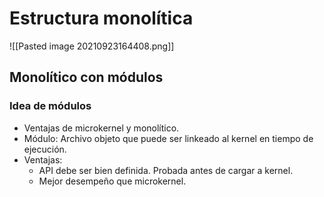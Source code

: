 # Estructura monolítica
![[Pasted image 20210923164408.png]]

## Monolítico con módulos
### Idea de módulos
- Ventajas de microkernel y monolítico.
- Módulo: Archivo objeto que puede ser linkeado al kernel en tiempo de ejecución.
- Ventajas:
	- API debe ser bien definida. Probada antes de cargar a kernel.
	- Mejor desempeño que microkernel.